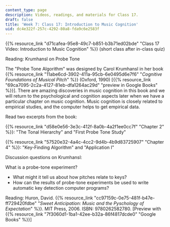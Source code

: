 ```yaml
---
content_type: page
description: Videos, readings, and materials for Class 17.
draft: false
title: 'Week 7: Class 17: Introduction to Music Cognition'
uid: dc4e322f-257c-4292-80a8-fda9c6e2583f
---
```

{{% resource_link "d71cafea-95e8-49c7-b851-b3b71ed02bde" "Class 17 Video: Introduction to Music Cognition" %}} (short class after in-class quiz)

Reading: Krumhansl on Probe Tone

The "Probe Tone Algorithm" was designed by Carol Krumhansl in her book {{% resource_link "11abe6cd-3902-411a-95cb-6e0495d6e7f6" "*Cognitive Foundations of Musical Pitch*" %}} (Oxford, 1990) \[{{% resource_link "69ca7095-2c2a-4127-81eb-dfa1264ac29d" "preview in Google Books" %}}\]. There are amazing discoveries in music cognition in this book and we will return to the psychological and cognition aspects later when we have a particular chapter on music cognition. Music cognition is closely related to empirical studies, and the computer helps to get empirical data. 

Read two excerpts from the book:

{{% resource_link "d58e0e56-3e3c-412f-8a0b-4a2f1ee0cc7f" "Chapter 2" %}}: "The Tonal Hierarchy" and "First Probe Tone Study"

{{% resource_link "57520e32-4a4c-4cc2-9d4b-4b9d83725907" "Chapter 4" %}}: "Key-Finding Algorithm" and "Application I"

Discussion questions on Krumhansl:

What is a probe-tone experiment?

- What might it tell us about how pitches relate to keys?
- How can the results of probe-tone experiments be used to write automatic key detection computer programs?

Reading: Huron, David. {{% resource_link "cc97159c-0e75-481f-b47e-ff729420fdbe" "*Sweet Anticipation: Music and the Pyschology of Expectation*" %}}. MIT Press, 2006. ISBN: 9780262582780. \[Preview with {{% resource_link "7f3060d1-1ba1-42ee-b32a-86f4817dcde0" "Google Books" %}}\]